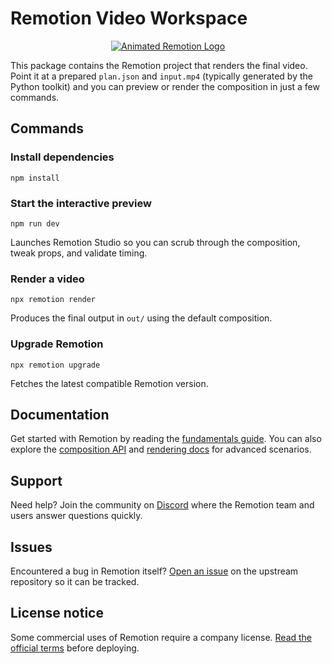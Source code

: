 # Remotion Video Workspace

<p align="center">
  <a href="https://github.com/remotion-dev/logo">
    <picture>
      <source media="(prefers-color-scheme: dark)" srcset="https://github.com/remotion-dev/logo/raw/main/animated-logo-banner-dark.gif">
      <img alt="Animated Remotion Logo" src="https://github.com/remotion-dev/logo/raw/main/animated-logo-banner-light.gif">
    </picture>
  </a>
</p>

This package contains the Remotion project that renders the final video. Point it at a prepared `plan.json` and `input.mp4` (typically generated by the Python toolkit) and you can preview or render the composition in just a few commands.

## Commands

### Install dependencies
```console
npm install
```

### Start the interactive preview
```console
npm run dev
```
Launches Remotion Studio so you can scrub through the composition, tweak props, and validate timing.

### Render a video
```console
npx remotion render
```
Produces the final output in `out/` using the default composition.

### Upgrade Remotion
```console
npx remotion upgrade
```
Fetches the latest compatible Remotion version.

## Documentation

Get started with Remotion by reading the [fundamentals guide](https://www.remotion.dev/docs/the-fundamentals). You can also explore the [composition API](https://www.remotion.dev/docs/composition) and [rendering docs](https://www.remotion.dev/docs/rendering) for advanced scenarios.

## Support

Need help? Join the community on [Discord](https://discord.gg/6VzzNDwUwV) where the Remotion team and users answer questions quickly.

## Issues

Encountered a bug in Remotion itself? [Open an issue](https://github.com/remotion-dev/remotion/issues/new) on the upstream repository so it can be tracked.

## License notice

Some commercial uses of Remotion require a company license. [Read the official terms](https://github.com/remotion-dev/remotion/blob/main/LICENSE.md) before deploying.
